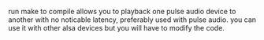 run make to compile
allows you to playback one pulse audio device to another with no noticable latency, preferably used with pulse audio.
you can use it with other alsa devices but you will have to modify the code.
